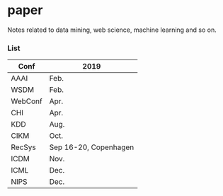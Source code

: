 # paper
Notes related to data mining, web science, machine learning and so on.

### List

|Conf|2019|
|---|---|
|AAAI|Feb.|
|WSDM|Feb.|
|WebConf|Apr.|
|CHI|Apr.|
|KDD|Aug.|
|CIKM|Oct.|
|RecSys|Sep 16-20, Copenhagen|
|ICDM|Nov.|
|ICML|Dec.|
|NIPS|Dec.|
